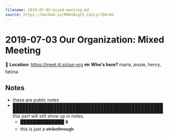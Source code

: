```yaml
---
filename: 2019-07-03-mixed-meeting.md
source: https://hackmd.io/RN8nBcqtS_CdcLycfD6cXQ
---
```


# 2019-07-03 Our Organization: Mixed Meeting

:round_pushpin: **Location:** https://meet.jit.si/our-org
:family: **Who's here?** maria, jessie, henry, fatima

## Notes

- these are public notes
- [████████████████████████████████████████████████████████████████████████████████████████████████](https://gitlab.com/patcon/archive-demo-private/merge_requests/2) this part will still show up in notes.
    - [██████████████](https://gitlab.com/patcon/archive-demo-private/merge_requests/2) :lock:
    - this is just a ~~strikethrough~~

